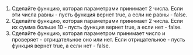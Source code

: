 
1) Сделайте функцию, которая параметрами принимает 2 числа. Если эти числа равны - пусть функция вернет true, а если не равны - false. 
2) Сделайте функцию, которая параметрами принимает 2 числа. Если их сумма больше 10 - пусть функция вернет true, а если нет - false. 
3) Сделайте функцию, которая параметром принимает число и проверяет - отрицательное оно или нет. Если отрицательное - пусть функция вернет true, а если нет - false.

